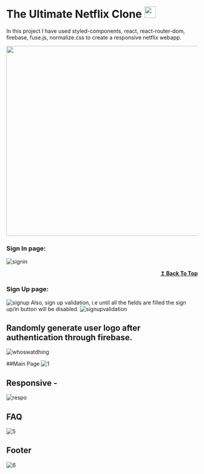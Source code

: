 
 # The Ultimate Netflix Clone <img src="https://user-images.githubusercontent.com/76589507/113987811-70207f80-986c-11eb-804e-df35d501f0f6.png" width="30px" height="30px" alt="netflixLogo" />

In this project I have used styled-components, react, react-router-dom, firebase, fuse.js, normalize.css to create a responsive netflix webapp.  

<img src="https://github.com/satish-rajnale/netflix/blob/master/public/netflix.gif" width="1000px" height="500px" />

### Sign In page:
![signin](https://user-images.githubusercontent.com/76589507/113990097-c0004600-986e-11eb-984f-5033247d8a42.PNG)

<div align="right">
    <b><a href="#table-of-contents">↥ Back To Top</a></b>
</div>

### Sign Up page:
![signup](https://user-images.githubusercontent.com/76589507/113990160-cee6f880-986e-11eb-8426-207f4dfc99c7.PNG)
Also, sign up validation, i.e until all the fields are filled the sign up/in button will be disabled.
![signupvalidation](https://user-images.githubusercontent.com/76589507/113990419-11a8d080-986f-11eb-9675-6762087045ed.PNG)

## Randomly generate user logo after authentication through firebase.
![whoswatdhing](https://user-images.githubusercontent.com/76589507/113990553-356c1680-986f-11eb-8665-90c4b135a6b0.PNG)

##Main Page
![1](https://user-images.githubusercontent.com/76589507/113991107-c5aa5b80-986f-11eb-828c-dea55e7bec59.PNG)
## Responsive -
![respo](https://user-images.githubusercontent.com/76589507/113991899-8c262000-9870-11eb-9db0-692ea8751a1c.PNG)
## FAQ
![5](https://user-images.githubusercontent.com/76589507/113992185-d14a5200-9870-11eb-8aa4-53c2a376f252.PNG)

## Footer
![6](https://user-images.githubusercontent.com/76589507/113992237-de674100-9870-11eb-9b74-e183b3464f0c.PNG)


